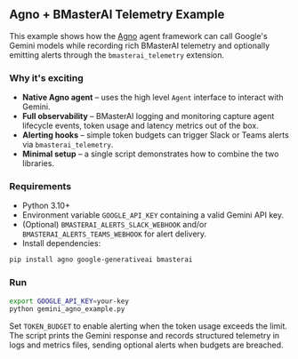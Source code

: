 ## Agno + BMasterAI Telemetry Example

This example shows how the [Agno](https://github.com/agno-ai/agno) agent framework can
call Google's Gemini models while recording rich BMasterAI telemetry and optionally
emitting alerts through the `bmasterai_telemetry` extension.

### Why it's exciting

- **Native Agno agent** – uses the high level `Agent` interface to interact with Gemini.
- **Full observability** – BMasterAI logging and monitoring capture agent lifecycle
  events, token usage and latency metrics out of the box.
- **Alerting hooks** – simple token budgets can trigger Slack or Teams alerts via
  `bmasterai_telemetry`.
- **Minimal setup** – a single script demonstrates how to combine the two libraries.

### Requirements

- Python 3.10+
- Environment variable `GOOGLE_API_KEY` containing a valid Gemini API key.
- (Optional) `BMASTERAI_ALERTS_SLACK_WEBHOOK` and/or `BMASTERAI_ALERTS_TEAMS_WEBHOOK`
  for alert delivery.
- Install dependencies:

```bash
pip install agno google-generativeai bmasterai
```

### Run

```bash
export GOOGLE_API_KEY=your-key
python gemini_agno_example.py
```
Set `TOKEN_BUDGET` to enable alerting when the token usage exceeds the limit. The script
prints the Gemini response and records structured telemetry in logs and metrics files,
sending optional alerts when budgets are breached.

